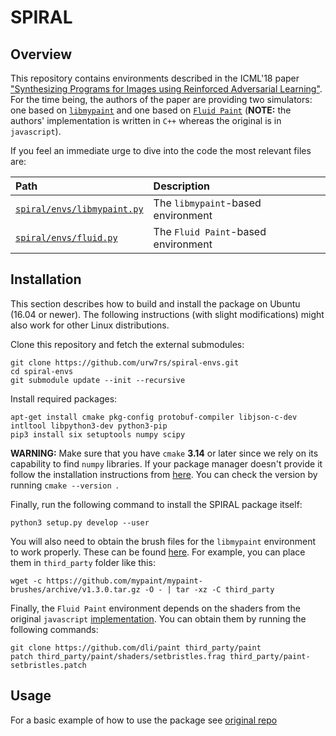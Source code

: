 # SPIRAL

## Overview

This repository contains environments described in the ICML'18
paper ["Synthesizing Programs for Images using Reinforced Adversarial Learning"](http://proceedings.mlr.press/v80/ganin18a.html).
For the time being, the authors of the paper are providing two simulators:
one based on [`libmypaint`](https://github.com/mypaint/libmypaint) and one
based on [`Fluid Paint`](https://github.com/dli/paint) (**NOTE:** the authors' 
implementation is written in `C++` whereas the original is in `javascript`).

If you feel an immediate urge to dive into the code the most relevant files are:

| Path | Description |
| :--- | :--- |
| [`spiral/envs/libmypaint.py`](spiral/environments/libmypaint.py) | The `libmypaint`-based environment |
| [`spiral/envs/fluid.py`](spiral/environments/fluid.py) | The `Fluid Paint`-based environment |

## Installation

This section describes how to build and install the package on Ubuntu (16.04 or
newer). The following instructions (with slight modifications) might also work
for other Linux distributions.

Clone this repository and fetch the external submodules:

```shell
git clone https://github.com/urw7rs/spiral-envs.git
cd spiral-envs
git submodule update --init --recursive
```

Install required packages:

```shell
apt-get install cmake pkg-config protobuf-compiler libjson-c-dev intltool libpython3-dev python3-pip
pip3 install six setuptools numpy scipy
```

**WARNING:** Make sure that you have `cmake` **3.14** or later since we rely
on its capability to find `numpy` libraries. If your package manager doesn't
provide it follow the installation instructions from
[here](https://cmake.org/install/). You can check the version by
running `cmake --version `.

Finally, run the following command to install the SPIRAL package itself:

```shell
python3 setup.py develop --user
```

You will also need to obtain the brush files for the `libmypaint` environment
to work properly. These can be found
[here](https://github.com/mypaint/mypaint-brushes). For example, you can
place them in `third_party` folder like this:

```shell
wget -c https://github.com/mypaint/mypaint-brushes/archive/v1.3.0.tar.gz -O - | tar -xz -C third_party
```

Finally, the `Fluid Paint` environment depends on the shaders from the original
`javascript` [implementation](https://github.com/dli/paint). You can obtain
them by running the following commands:

```shell
git clone https://github.com/dli/paint third_party/paint
patch third_party/paint/shaders/setbristles.frag third_party/paint-setbristles.patch
```

## Usage

For a basic example of how to use the package see [original repo](https://github.com/deepmind/spiral)
